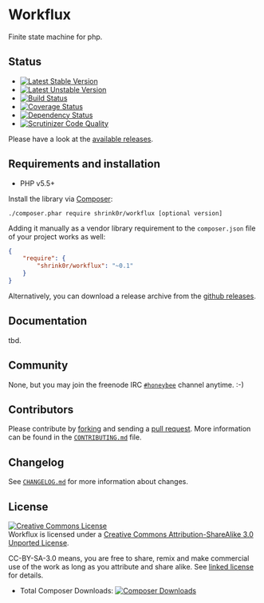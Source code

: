 # Workflux

Finite state machine for php.

## Status

* [![Latest Stable Version](https://poser.pugx.org/shrink0r/workflux/version.png)](https://packagist.org/packages/shrink0r/workflux)
* [![Latest Unstable Version](https://poser.pugx.org/shrink0r/workflux/v/unstable.png)](https://packagist.org/packages/shrink0r/workflux)
* [![Build Status](https://secure.travis-ci.org/shrink0r/workflux.png)](http://travis-ci.org/shrink0r/workflux)
* [![Coverage Status](https://coveralls.io/repos/shrink0r/workflux/badge.png?branch=master)](https://coveralls.io/r/shrink0r/workflux?branch=master)
* [![Dependency Status](https://www.versioneye.com/user/projects/542da521fc3f5ca427000299/badge.svg?style=flat)](https://www.versioneye.com/user/projects/542da521fc3f5ca427000299)
* [![Scrutinizer Code Quality](https://scrutinizer-ci.com/g/shrink0r/workflux/badges/quality-score.png?b=master)](https://scrutinizer-ci.com/g/shrink0r/workflux/?branch=master)

Please have a look at the [available releases](https://github.com/shrink0r/workflux/releases).

## Requirements and installation

- PHP v5.5+

Install the library via [Composer](http://getcomposer.org/):

```./composer.phar require shrink0r/workflux [optional version]```

Adding it manually as a vendor library requirement to the `composer.json` file
of your project works as well:

```json
{
    "require": {
        "shrink0r/workflux": "~0.1"
    }
}
```

Alternatively, you can download a release archive from the [github releases](releases).

## Documentation

tbd.

## Community

None, but you may join the freenode IRC
[`#honeybee`](irc://irc.freenode.org/honeybee) channel anytime. :-)

## Contributors

Please contribute by [forking](http://help.github.com/forking/) and sending a
[pull request](http://help.github.com/pull-requests/). More information can be
found in the [`CONTRIBUTING.md`](CONTRIBUTING.md) file.

## Changelog

See [`CHANGELOG.md`](CHANGELOG.md) for more information about changes.

## License

<a rel="license"
href="http://creativecommons.org/licenses/by-sa/3.0/deed.en_US"><img
alt="Creative Commons License" style="border-width:0"
src="http://i.creativecommons.org/l/by-sa/3.0/88x31.png" /></a><br /><span
xmlns:dct="http://purl.org/dc/terms/" property="dct:title">Workflux</span>
is licensed under a <a rel="license" href="http://creativecommons.org/licenses/by-sa/3.0/deed.en_US">Creative Commons Attribution-ShareAlike 3.0 Unported License</a>.

CC-BY-SA-3.0 means, you are free to share, remix and make commercial use of the
work as long as you attribute and share alike. See [linked license](LICENSE.md) for details.

* Total Composer Downloads: [![Composer
  Downloads](https://poser.pugx.org/shrink0r/workflux/d/total.png)](https://packagist.org/packages/shrink0r/workflux)
